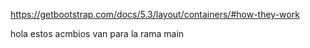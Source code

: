 <div class="container">

<!-- Documentación container -->
https://getbootstrap.com/docs/5.3/layout/containers/#how-they-work

hola 
estos acmbios 
van para la rama main
